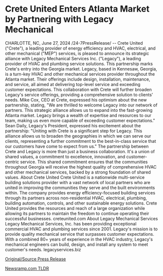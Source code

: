 # Crete United Enters Atlanta Market by Partnering with Legacy Mechanical

CHARLOTTE, NC, June 27, 2024 /24-7PressRelease/ -- Crete United ("Crete"), a leading provider of energy efficiency and HVAC, electrical, and other mechanical ("MEP") services, is pleased to announce its strategic alliance with Legacy Mechanical Services Inc. ("Legacy"), a leading provider of HVAC and plumbing service solutions. This partnership marks Crete's entry into the Georgia market.  Legacy, based in Kennesaw, Georgia, is a turn-key HVAC and other mechanical services provider throughout the Atlanta market. Their offerings include design, installation, maintenance, and service, all aimed at delivering top-level service and exceeding customer expectations. This collaboration with Crete will further broaden Legacy's service offerings, providing a comprehensive solution to clients' needs.  Mike Cox, CEO at Crete, expressed his optimism about the new partnership, stating, "We are thrilled to welcome Legacy into our network of partners. This strategic alliance allows us to expand into the fast-growing Atlanta market. Legacy brings a wealth of expertise and resources to our team, making us even more capable of exceeding customer expectations."  Sean Daily, Legacy's President, expressed his excitement about the partnership: "Uniting with Crete is a significant step for Legacy. This alliance allows us to broaden the geographies in which we can serve our clients, representing a further commitment to the best-in-class service that our customers have come to expect from us."  The partnership between Crete and Legacy is more than just a business collaboration. It's a union of shared values, a commitment to excellence, innovation, and customer-centric service. This shared commitment ensures that the communities throughout Georgia will receive the highest quality of comprehensive HVAC and other mechanical services, backed by a strong foundation of shared values.  About Crete United Crete United is a nationwide multi-service building solutions provider with a vast network of local partners who are united in improving the communities they serve and the built environments within. The company provides energy efficiency-focused building services through its partners across non-residential HVAC, electrical, plumbing, building automation, controls, and other sustainable energy solutions. Crete United provides the resources and reach of a large organization while allowing its partners to maintain the freedom to continue operating their successful businesses. creteunited.com  About Legacy Mechanical Services  Legacy Mechanical Services, Inc. has been providing exceptional commercial HVAC and plumbing services since 2001. Legacy's mission is to provide quality mechanical service that surpasses customer expectations. With a combined 80+ years of experience in the HVAC industry, Legacy's mechanical engineers can build, design, and install any system to meet customer's needs. legacyservices.biz 

[Original/Source Press Release](https://www.24-7pressrelease.com/press-release/512053/crete-united-enters-atlanta-market-by-partnering-with-legacy-mechanical) 

[Newsramp.com TLDR](https://newsramp.com/None) 